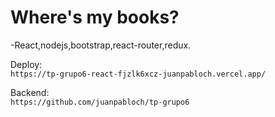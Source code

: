 # Where's my books?
-React,nodejs,bootstrap,react-router,redux.

Deploy:</br>
```https://tp-grupo6-react-fjzlk6xcz-juanpabloch.vercel.app/```

Backend:</br>
```https://github.com/juanpabloch/tp-grupo6```
